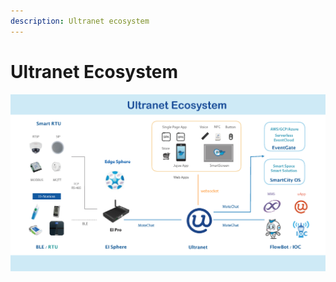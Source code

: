 ```yaml
---
description: Ultranet ecosystem
---
```


# Ultranet Ecosystem

![](.gitbook/assets/ultranetv1.2_page_06.png)

